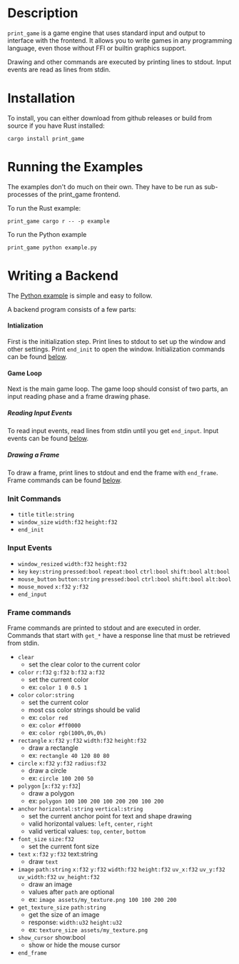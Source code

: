 # Description

`print_game` is a game engine that uses standard input and output to interface with the frontend.
It allows you to write games in any programming language, even those without FFI or builtin graphics support.

Drawing and other commands are executed by printing lines to stdout.
Input events are read as lines from stdin.

# Installation

To install, you can either download from github releases or build from source if you have Rust installed:
```
cargo install print_game
```

# Running the Examples

The examples don't do much on their own.
They have to be run as sub-processes of the print_game frontend.

To run the Rust example:
```
print_game cargo r -- -p example
```

To run the Python example
```
print_game python example.py
```

# Writing a Backend

The [Python example](example.py) is simple and easy to follow.

A backend program consists of a few parts:

#### Intialization
First is the initialization step.
Print lines to stdout to set up the window and other settings.
Print `end_init` to open the window.
Initialization commands can be found [below](#init-commands).

#### Game Loop
Next is the main game loop.
The game loop should consist of two parts, an input reading phase and a frame drawing phase.

##### Reading Input Events
To read input events, read lines from stdin until you get `end_input`.
Input events can be found [below](#input-commands).

##### Drawing a Frame
To draw a frame, print lines to stdout and end the frame with `end_frame`.
Frame commands can be found [below](#frame-commands).

### Init Commands

- `title` `title:string`
- `window_size` `width:f32` `height:f32`
- `end_init`

### Input Events

- `window_resized` `width:f32` `height:f32`
- `key` `key:string` `pressed:bool` `repeat:bool` `ctrl:bool` `shift:bool` `alt:bool`
- `mouse_button` `button:string` `pressed:bool` `ctrl:bool` `shift:bool` `alt:bool`
- `mouse_moved` `x:f32` `y:f32`
- `end_input`

### Frame commands

Frame commands are printed to stdout and are executed in order.
Commands that start with `get_*` have a response line that must be retrieved from stdin.

- `clear`
  - set the clear color to the current color
- `color` `r:f32` `g:f32` `b:f32` `a:f32`
  - set the current color
  - ex: `color 1 0 0.5 1`
- `color` `color:string`
  - set the current color
  - most css color strings should be valid
  - ex: `color red`
  - ex: `color #ff0000`
  - ex: `color rgb(100%,0%,0%)`
- `rectangle` `x:f32` `y:f32` `width:f32` `height:f32`
  - draw a rectangle
  - ex: `rectangle 40 120 80 80`
- `circle` `x:f32` `y:f32` `radius:f32`
  - draw a circle
  - ex: `circle 100 200 50`
- `polygon` [`x:f32` `y:f32`]
  - draw a polygon
  - ex: `polygon 100 100 200 100 200 200 100 200`
- `anchor` `horizontal:string` `vertical:string`
  - set the current anchor point for text and shape drawing
  - valid horizontal values: `left`, `center`, `right`
  - valid vertical values: `top`, `center`, `bottom`
- `font_size` `size:f32`
  - set the current font size
- `text` `x:f32` `y:f32` text:string
  - draw `text`
- `image` `path:string` `x:f32` `y:f32` `width:f32` `height:f32` `uv_x:f32` `uv_y:f32` `uv_width:f32` `uv_height:f32`
  - draw an image
  - values after `path` are optional
  - ex: `image assets/my_texture.png 100 100 200 200`
- `get_texture_size` `path:string`
  - get the size of an image
  - response: `width:u32` `height:u32`
  - ex: `texture_size assets/my_texture.png`
- `show_cursor` show:bool
  - show or hide the mouse cursor
- `end_frame`